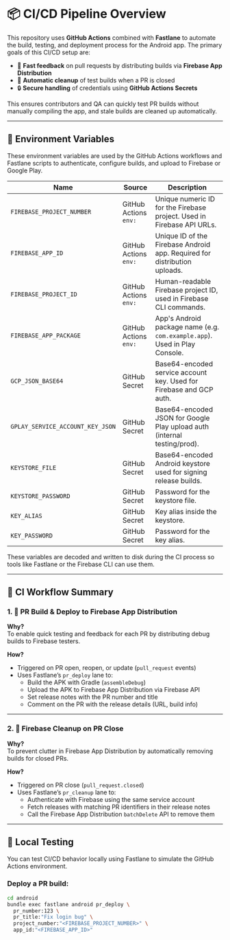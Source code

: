 # 📦 CI/CD Pipeline Overview

This repository uses **GitHub Actions** combined with **Fastlane** to automate the build, testing, and deployment process for the Android app. The primary goals of this CI/CD setup are:

- 🚀 **Fast feedback** on pull requests by distributing builds via **Firebase App Distribution**
- 🧹 **Automatic cleanup** of test builds when a PR is closed
- 🔒 **Secure handling** of credentials using **GitHub Actions Secrets**

This ensures contributors and QA can quickly test PR builds without manually compiling the app, and stale builds are cleaned up automatically.

---

## 🔧 Environment Variables

These environment variables are used by the GitHub Actions workflows and Fastlane scripts to authenticate, configure builds, and upload to Firebase or Google Play.

| Name                               | Source                | Description                                                                 |
|------------------------------------|------------------------|-----------------------------------------------------------------------------|
| `FIREBASE_PROJECT_NUMBER`          | GitHub Actions `env:`  | Unique numeric ID for the Firebase project. Used in Firebase API URLs.     |
| `FIREBASE_APP_ID`                  | GitHub Actions `env:`  | Unique ID of the Firebase Android app. Required for distribution uploads.  |
| `FIREBASE_PROJECT_ID`              | GitHub Actions `env:`  | Human-readable Firebase project ID, used in Firebase CLI commands.         |
| `FIREBASE_APP_PACKAGE`             | GitHub Actions `env:`  | App's Android package name (e.g. `com.example.app`). Used in Play Console. |
| `GCP_JSON_BASE64`                  | GitHub Secret          | Base64-encoded service account key. Used for Firebase and GCP auth.        |
| `GPLAY_SERVICE_ACCOUNT_KEY_JSON`   | GitHub Secret          | Base64-encoded JSON for Google Play upload auth (internal testing/prod).   |
| `KEYSTORE_FILE`                    | GitHub Secret          | Base64-encoded Android keystore used for signing release builds.           |
| `KEYSTORE_PASSWORD`                | GitHub Secret          | Password for the keystore file.                                             |
| `KEY_ALIAS`                        | GitHub Secret          | Key alias inside the keystore.                                              |
| `KEY_PASSWORD`                     | GitHub Secret          | Password for the key alias.                                                 |

These variables are decoded and written to disk during the CI process so tools like Fastlane or the Firebase CLI can use them.

---

## 🚀 CI Workflow Summary

### 1. 🔄 PR Build & Deploy to Firebase App Distribution

**Why?**  
To enable quick testing and feedback for each PR by distributing debug builds to Firebase testers.

**How?**
- Triggered on PR open, reopen, or update (`pull_request` events)
- Uses Fastlane’s `pr_deploy` lane to:
  - Build the APK with Gradle (`assembleDebug`)
  - Upload the APK to Firebase App Distribution via Firebase API
  - Set release notes with the PR number and title
  - Comment on the PR with the release details (URL, build info)

---

### 2. 🧹 Firebase Cleanup on PR Close

**Why?**  
To prevent clutter in Firebase App Distribution by automatically removing builds for closed PRs.

**How?**
- Triggered on PR close (`pull_request.closed`)
- Uses Fastlane’s `pr_cleanup` lane to:
  - Authenticate with Firebase using the same service account
  - Fetch releases with matching PR identifiers in their release notes
  - Call the Firebase App Distribution `batchDelete` API to remove them

---

## 🧪 Local Testing

You can test CI/CD behavior locally using Fastlane to simulate the GitHub Actions environment.

### Deploy a PR build:

```bash
cd android
bundle exec fastlane android pr_deploy \
  pr_number:123 \
  pr_title:"Fix login bug" \
  project_number:"<FIREBASE_PROJECT_NUMBER>" \
  app_id:"<FIREBASE_APP_ID>"
